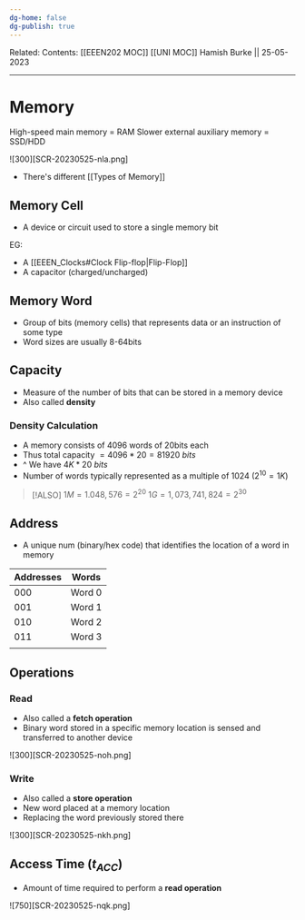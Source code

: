 ```yaml
---
dg-home: false
dg-publish: true
---
```

Related: 
Contents: [[EEEN202 MOC]]
[[UNI MOC]]
Hamish Burke || 25-05-2023
***

# Memory

High-speed main memory = RAM
Slower external auxiliary memory = SSD/HDD


![300][SCR-20230525-nla.png]

- There's different [[Types of Memory]]

## Memory Cell

- A device or circuit used to store a single memory bit

EG:
- A [[EEEN_Clocks#Clock Flip-flop\|Flip-Flop]]
- A capacitor (charged/uncharged)

## Memory Word

- Group of bits (memory cells) that represents data or an instruction of some type
- Word sizes are usually 8-64bits

## Capacity

- Measure of the number of bits that can be stored in a memory device
- Also called **density**

### Density Calculation

- A memory consists of 4096 words of 20bits each
- Thus total capacity $= 4096*20=81920\ bits$
- ^ We have $4K * 20\ bits$
- Number of words typically represented as a multiple of 1024 ($2^{10} = 1K$)

> [!ALSO]
> $1M = 1.048,576=2^{20}$
> $1G=1,073,741,824=2^{30}$

## Address

- A unique num (binary/hex code) that identifies the location of a word in memory

| Addresses | Words  |
| --------- | ------ |
| 000       | Word 0 |
| 001       | Word 1 |
| 010       | Word 2 |
| 011       | Word 3 |
|           |        |

## Operations

### Read

- Also called a **fetch operation**
- Binary word stored in a specific memory location is sensed and transferred to another device

![300][SCR-20230525-noh.png]

### Write

- Also called a **store operation**
- New word placed at a memory location
- Replacing the word previously stored there

![300][SCR-20230525-nkh.png]

## Access Time ($t_{ACC}$)

- Amount of time required to perform a **read operation**


![750][SCR-20230525-nqk.png]


